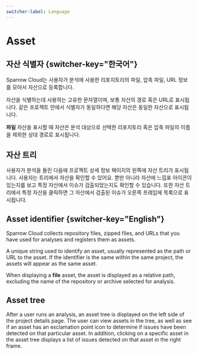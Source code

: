 ```yaml
---
switcher-label: Language
---
```


# Asset

## 자산 식별자 {switcher-key="한국어"}

Sparrow Cloud는 사용자가 분석에 사용한 리포지토리의 파일, 압축 파일, URL 정보를 모아서 자산으로 등록합니다.

자산을 식별하는데 사용하는 고유한 문자열이며, 보통 자산의 경로 혹은 URL로 표시됩니다. 같은 프로젝트 안에서 식별자가 동일하다면 해당 자산은 동일한 자산으로 표시됩니다.

**파일** 자산을 표시할 때 자산은 분석 대상으로 선택한 리포지토리 혹은 압축 파일의 이름을 제외한 상대 경로로 표시됩니다. 


## 자산 트리 

사용자가 분석을 돌린 다음에 프로젝트 상세 정보 페이지의 왼쪽에 자산 트리가 표시됩니다. 사용자는 트리에서 자산을 확인할 수 있어요. 뿐만 아니라 자산에 느낌표 아이콘이 있는지를 보고 특정 자산에서 이슈가 검출되었는지도 확인할 수 있습니다. 또한 자산 트리에서 특정 자산을 클릭하면 그 자산에서 검출된 이슈가 오른쪽 프레임에 목록으로 표시됩니다.


## Asset identifier {switcher-key="English"}

Sparrow Cloud collects repository files, zipped files, and URLs that you have used for analyses and registers them as assets.

A unique string used to identify an asset, usually represented as the path or URL to the asset. If the identifier is the same within the same project, the assets will appear as the same asset.

When displaying a **file** asset, the asset is displayed as a relative path, excluding the name of the repository or archive selected for analysis.


## Asset tree 

After a user runs an analysis, an asset tree is displayed on the left side of the project details page. The user can view assets in the tree, as well as see if an asset has an exclamation point icon to determine if issues have been detected on that particular asset. In addition, clicking on a specific asset in the asset tree displays a list of issues detected on that asset in the right frame.
